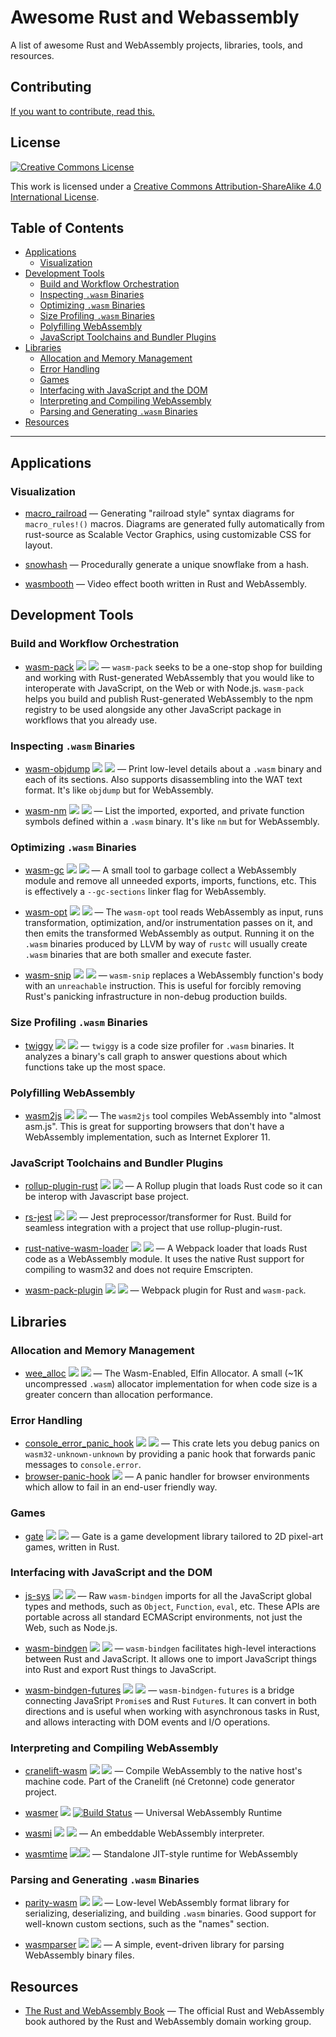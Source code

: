 <meta charset="utf-8"/>

# Awesome Rust and Webassembly

A list of awesome Rust and WebAssembly projects, libraries, tools, and
resources.

## Contributing

[If you want to contribute, read this.](./CONTRIBUTING.md)

## License

<a rel="license" href="http://creativecommons.org/licenses/by-sa/4.0/">
  <img alt="Creative Commons License" style="border-width:0" src="https://i.creativecommons.org/l/by-sa/4.0/88x31.png" />
</a>

This work is licensed under a <a rel="license"
href="http://creativecommons.org/licenses/by-sa/4.0/">Creative Commons
Attribution-ShareAlike 4.0 International License</a>.

## Table of Contents

<!-- START doctoc generated TOC please keep comment here to allow auto update -->
<!-- DON'T EDIT THIS SECTION, INSTEAD RE-RUN doctoc TO UPDATE -->


- [Applications](#applications)
  - [Visualization](#visualization)
- [Development Tools](#development-tools)
  - [Build and Workflow Orchestration](#build-and-workflow-orchestration)
  - [Inspecting `.wasm` Binaries](#inspecting-wasm-binaries)
  - [Optimizing `.wasm` Binaries](#optimizing-wasm-binaries)
  - [Size Profiling `.wasm` Binaries](#size-profiling-wasm-binaries)
  - [Polyfilling WebAssembly](#polyfilling-webassembly)
  - [JavaScript Toolchains and Bundler Plugins](#javascript-toolchains-and-bundler-plugins)
- [Libraries](#libraries)
  - [Allocation and Memory Management](#allocation-and-memory-management)
  - [Error Handling](#error-handling)
  - [Games](#games)
  - [Interfacing with JavaScript and the DOM](#interfacing-with-javascript-and-the-dom)
  - [Interpreting and Compiling WebAssembly](#interpreting-and-compiling-webassembly)
  - [Parsing and Generating `.wasm` Binaries](#parsing-and-generating-wasm-binaries)
- [Resources](#resources)

<!-- END doctoc generated TOC please keep comment here to allow auto update -->

--------------------------------------------------------------------------------

## Applications

### Visualization

* [macro_railroad](https://github.com/lukaslueg/macro_railroad) —  Generating "railroad style" syntax diagrams for `macro_rules!()` macros. Diagrams are generated fully automatically from rust-source as Scalable Vector Graphics, using customizable CSS for layout.

* [snowhash](https://joshleeb.com/projects/snowhash/) — Procedurally generate a unique snowflake from a hash.

* [wasmbooth](https://github.com/mtharrison/wasmbooth) — Video effect booth written in Rust and WebAssembly.

## Development Tools

### Build and Workflow Orchestration

* [wasm-pack](https://github.com/rustwasm/wasm-pack) [![](https://img.shields.io/crates/v/wasm-pack.svg)](https://crates.io/crates/wasm-pack) [![](https://api.travis-ci.org/rustwasm/wasm-pack.svg?branch=master)](https://travis-ci.org/rustwasm/wasm-pack) — `wasm-pack` seeks to be a one-stop shop for building and working with Rust-generated WebAssembly that you would like to interoperate with JavaScript, on the Web or with Node.js. `wasm-pack` helps you build and publish Rust-generated WebAssembly to the npm registry to be used alongside any other JavaScript package in workflows that you already use.

### Inspecting `.wasm` Binaries

* [wasm-objdump](https://github.com/WebAssembly/wabt) [![](https://img.shields.io/crates/v/wabt.svg)](https://crates.io/crates/wabt) [![](https://api.travis-ci.org/WebAssembly/wabt.svg?branch=master)](https://travis-ci.org/WebAssembly/wabt) — Print low-level details about a `.wasm` binary and each of its sections. Also supports disassembling into the WAT text format. It's like `objdump` but for WebAssembly.

* [wasm-nm](https://github.com/fitzgen/wasm-nm) [![](https://img.shields.io/crates/v/wasm-nm.svg)](https://crates.io/crates/wasm-nm) [![](https://api.travis-ci.org/fitzgen/wasm-nm.svg?branch=master)](https://travis-ci.org/fitzgen/wasm-nm) — List the imported, exported, and private function symbols defined within a `.wasm` binary. It's like `nm` but for WebAssembly.

### Optimizing `.wasm` Binaries

* [wasm-gc](https://github.com/alexcrichton/wasm-gc) [![](https://img.shields.Io/crates/v/wasm-gc.svg)](https://crates.io/crates/wasm-gc) [![](https://api.travis-ci.org/alexcrichton/wasm-gc.svg?branch=master)](https://travis-ci.org/alexcrichton/wasm-gc) — A small tool to garbage collect a WebAssembly module and remove all unneeded exports, imports, functions, etc. This is effectively a `--gc-sections` linker flag for WebAssembly.

* [wasm-opt](https://github.com/WebAssembly/binaryen) [![](https://img.shields.io/crates/v/binaryen.svg)](https://crates.io/crates/binaryen) [![](https://api.travis-ci.org/WebAssembly/binaryen.svg?branch=master)](https://travis-ci.org/WebAssembly/binaryen) — The `wasm-opt` tool reads WebAssembly as input, runs transformation, optimization, and/or instrumentation passes on it, and then emits the transformed WebAssembly as output. Running it on the `.wasm` binaries produced by LLVM by way of `rustc` will usually create `.wasm` binaries that are both smaller and execute faster.

* [wasm-snip](https://github.com/rustwasm/wasm-snip) [![](https://img.shields.io/crates/v/wasm-snip.svg)](https://crates.io/crates/wasm-snip) [![](https://api.travis-ci.org/rustwasm/wasm-snip.svg?branch=master)](https://travis-ci.org/rustwasm/wasm-snip) — `wasm-snip` replaces a WebAssembly function's body with an `unreachable` instruction. This is useful for forcibly removing Rust's panicking infrastructure in non-debug production builds.

### Size Profiling `.wasm` Binaries

* [twiggy](https://github.com/rustwasm/twiggy) [![](https://img.shields.io/crates/v/twiggy.svg)](https://crates.io/crates/twiggy) [![](https://api.travis-ci.org/rustwasm/twiggy.svg?branch=master)](https://travis-ci.org/rustwasm/twiggy) — `twiggy` is a code size profiler for `.wasm` binaries. It analyzes a binary's call graph to answer questions about which functions take up the most space.

### Polyfilling WebAssembly

* [wasm2js](https://github.com/WebAssembly/binaryen) [![](https://img.shields.io/crates/v/binaryen.svg)](https://crates.io/crates/binaryen) [![](https://api.travis-ci.org/WebAssembly/binaryen.svg?branch=master)](https://travis-ci.org/WebAssembly/binaryen) — The `wasm2js` tool compiles WebAssembly into "almost asm.js". This is great for supporting browsers that don't have a WebAssembly implementation, such as Internet Explorer 11.

### JavaScript Toolchains and Bundler Plugins

* [rollup-plugin-rust](https://github.com/DrSensor/rollup-plugin-rust) [![](https://img.shields.io/npm/v/rollup-plugin-rust.svg)](https://www.npmjs.com/package/rollup-plugin-rust) [![](https://img.shields.io/circleci/project/github/DrSensor/rollup-plugin-rust.svg?branch=master)](https://circleci.com/gh/DrSensor/rollup-plugin-rust) — A Rollup plugin that loads Rust code so it can be interop with Javascript base project.

* [rs-jest](https://github.com/DrSensor/rs-jest) [![](https://img.shields.io/npm/v/rs-jest.svg)](https://www.npmjs.com/package/rs-jest) [![](https://img.shields.io/circleci/project/github/DrSensor/rs-jest.svg?branch=master)](https://circleci.com/gh/DrSensor/rs-jest) — Jest preprocessor/transformer for Rust. Build for seamless integration with a project that use rollup-plugin-rust.

* [rust-native-wasm-loader](https://github.com/dflemstr/rust-native-wasm-loader) [![](https://img.shields.io/npm/v/rust-native-wasm-loader.svg)](https://www.npmjs.com/package/rust-native-wasm-loader) [![](https://travis-ci.org/dflemstr/rust-native-wasm-loader.svg?branch=master)](https://travis-ci.org/dflemstr/rust-native-wasm-loader) — A Webpack loader that loads Rust code as a WebAssembly module. It uses the native Rust support for compiling to wasm32 and does not require Emscripten.

* [wasm-pack-plugin](https://github.com/wasm-tool/wasm-pack-plugin) [![](https://img.shields.io/npm/v/@wasm-tool/wasm-pack-plugin.svg)](https://www.npmjs.com/package/@wasm-tool/wasm-pack-plugin) [![](https://api.travis-ci.org/wasm-tool/wasm-pack-plugin.svg?branch=master)](https://travis-ci.org/wasm-tool/wasm-pack-plugin) — Webpack plugin for Rust and `wasm-pack`.

## Libraries

### Allocation and Memory Management

* [wee_alloc](https://github.com/rustwasm/wee_alloc) [![](https://img.shields.io/crates/v/wee_alloc.svg)](https://crates.io/crates/wee_alloc) [![](https://api.travis-ci.org/rustwasm/wee_alloc.svg?branch=master)](https://travis-ci.org/rustwasm/wee_alloc) — The Wasm-Enabled, Elfin Allocator. A small (~1K uncompressed `.wasm`) allocator implementation for when code size is a greater concern than allocation performance.

### Error Handling

* [console_error_panic_hook](https://github.com/rustwasm/console_error_panic_hook) [![](https://img.shields.io/crates/v/console_error_panic_hook.svg)](https://crates.io/crates/console_error_panic_hook) [![](https://api.travis-ci.org/rustwasm/console_error_panic_hook.svg?branch=master)](https://travis-ci.org/rustwasm/console_error_panic_hook) — This crate lets you debug panics on `wasm32-unknown-unknown` by providing a panic hook that forwards panic messages to `console.error`.
* [browser-panic-hook](https://github.com/ctron/browser-panic-hook) [![](https://img.shields.io/crates/v/browser-panic-hook.svg)](https://crates.io/crates/browser-panic-hook) — A panic handler for browser environments which allow to fail in an end-user friendly way.

### Games

* [gate](https://github.com/SergiusIW/gate) [![](https://img.shields.io/crates/v/gate.svg)](https://crates.io/crates/gate) [![](https://api.travis-ci.org/SergiusIW/gate.svg?branch=master)](https://travis-ci.org/SergiusIW/gate) — Gate is a game development library tailored to 2D pixel-art games, written in Rust.

### Interfacing with JavaScript and the DOM

* [js-sys](https://github.com/rustwasm/js-sys) [![](https://img.shields.io/crates/v/js-sys.svg)](https://crates.io/crates/js-sys) [![](https://api.travis-ci.org/rustwasm/wasm-bindgen.svg?branch=master)](https://travis-ci.org/rustwasm/wasm-bindgen) — Raw `wasm-bindgen` imports for all the JavaScript global types and methods, such as `Object`, `Function`, `eval`, etc. These APIs are portable across all standard ECMAScript environments, not just the Web, such as Node.js.

* [wasm-bindgen](https://github.com/rustwasm/wasm-bindgen) [![](https://img.shields.io/crates/v/wasm-bindgen.svg)](https://crates.io/crates/wasm-bindgen) [![](https://api.travis-ci.org/rustwasm/wasm-bindgen.svg?branch=master)](https://travis-ci.org/rustwasm/wasm-bindgen) — `wasm-bindgen` facilitates high-level interactions between Rust and JavaScript. It allows one to import JavaScript things into Rust and export Rust things to JavaScript.

* [wasm-bindgen-futures](https://github.com/rustwasm/wasm-bindgen-futures) [![](https://img.shields.io/crates/v/wasm-bindgen-futures.svg)](https://crates.io/crates/wasm-bindgen-futures) [![](https://api.travis-ci.org/rustwasm/wasm-bindgen.svg?branch=master)](https://travis-ci.org/rustwasm/wasm-bindgen) — `wasm-bindgen-futures` is a bridge connecting JavaSript `Promise`s and Rust `Future`s. It can convert in both directions and is useful when working with asynchronous tasks in Rust, and allows interacting with DOM events and I/O operations.

### Interpreting and Compiling WebAssembly

* [cranelift-wasm](https://github.com/CraneStation/cranelift-wasm) [![](https://img.shields.io/crates/v/cranelift-wasm.svg)](https://crates.io/crates/cranelift-wasm) [![](https://api.travis-ci.org/CraneStation/cranelift-wasm.svg?branch=master)](https://travis-ci.org/CraneStation/cranelift-wasm) — Compile WebAssembly to the native host's machine code. Part of the Cranelift (né Cretonne) code generator project.

* [wasmer](https://github.com/wasmerio/wasmer) [![](https://img.shields.io/crates/v/wasmer.svg)](https://crates.io/crates/wasmer) [![Build Status](https://dev.azure.com/wasmerio/wasmer/_apis/build/status/wasmerio.wasmer?branchName=master)](https://dev.azure.com/wasmerio/wasmer/_build/latest?definitionId=3&branchName=master) — Universal WebAssembly Runtime

* [wasmi](https://github.com/paritytech/wasmi) [![](https://img.shields.io/crates/v/wasmi.svg)](https://crates.io/crates/wasmi) [![](https://api.travis-ci.org/paritytech/wasmi.svg?branch=master)](https://travis-ci.org/paritytech/wasmi) — An embeddable WebAssembly interpreter.

* [wasmtime](https://github.com/CraneStation/wasmtime) [![](https://img.shields.io/crates/v/wasmtime.svg)](https://crates.io/crates/wasmtime)[![](https://dev.azure.com/CraneStation/Wasmtime/_apis/build/status/CraneStation.wasmtime?branchName=master)](https://dev.azure.com/CraneStation/Wasmtime/) —  Standalone JIT-style runtime for WebAssembly

### Parsing and Generating `.wasm` Binaries

* [parity-wasm](https://github.com/paritytech/parity-wasm) [![](https://img.shields.io/crates/v/parity-wasm.svg)](https://crates.io/crates/parity-wasm) [![](https://api.travis-ci.org/paritytech/parity-wasm.svg?branch=master)](https://travis-ci.org/paritytech/parity-wasm) — Low-level WebAssembly format library for serializing, deserializing, and building `.wasm` binaries. Good support for well-known custom sections, such as the "names" section.

* [wasmparser](https://github.com/yurydelendik/wasmparser) [![](https://img.shields.io/crates/v/wasmparser.svg)](https://crates.io/crates/wasmparser) [![](https://api.travis-ci.org/yurydelendik/wasmparser.svg?branch=master)](https://travis-ci.org/yurydelendik/wasmparser) — A simple, event-driven library for parsing WebAssembly binary files.

## Resources

* [The Rust and WebAssembly Book](https://rustwasm.github.io/book) — The official Rust and WebAssembly book authored by the Rust and WebAssembly domain working group.
